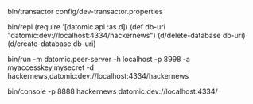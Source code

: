 bin/transactor config/dev-transactor.properties

bin/repl
(require '[datomic.api :as d])
(def db-uri "datomic:dev://localhost:4334/hackernews")
(d/delete-database db-uri)
(d/create-database db-uri)

bin/run -m datomic.peer-server -h localhost -p 8998 -a myaccesskey,mysecret -d hackernews,datomic:dev://localhost:4334/hackernews

bin/console -p 8888 hackernews datomic:dev://localhost:4334/